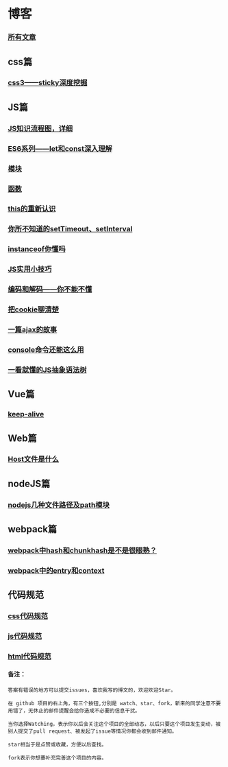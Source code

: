 # 博客
### [所有文章](https://github.com/laihuamin/JS-total/issues)
## css篇
### [css3——sticky深度挖掘](blog/sticky你了解多少.md)
## JS篇
### [JS知识流程图，详细](blog/JS知识总揽.md)
### [ES6系列——let和const深入理解](blog/ES6系列——let和const深入理解.md)
### [模块](blog/模块.md)
### [函数](blog/函数.md)
### [this的重新认识](blog/this的重新认识.md)
### [你所不知道的setTimeout、setInterval](blog/定时器和计时器.md)
### [instanceof你懂吗](blog/instanceof你懂吗.md)
### [JS实用小技巧](blog/js的实用小技巧.md)
### [编码和解码——你不能不懂](blog/编码与解码.md)
### [把cookie聊清楚](blog/cookie.md)
### [一篇ajax的故事](blog/ajax简述.md)
### [console命令还能这么用](blog/console命令还能这么用.md)
### [一看就懂的JS抽象语法树](blog/一看就懂的JS抽象语法树.md)
## Vue篇
### [keep-alive](blog/keep-alive.md)
## Web篇
### [Host文件是什么](blog/Host解析.md)
## nodeJS篇
### [nodejs几种文件路径及path模块](blog/nodejs几种文件路径及path模块.md)
## webpack篇
### [webpack中hash和chunkhash是不是很眼熟？](blog/webpack中hash和chunkhash是不是很眼熟？.md)
### [webpack中的entry和context](blog/webpack中的entry和context.md)
## 代码规范
### [css代码规范](blog/css代码规范.md)
### [js代码规范](blog/js代码规范.md)
### [html代码规范](blog/html代码规范.md)

#### 备注：
```
答案有错误的地方可以提交issues，喜欢我写的博文的，欢迎欢迎Star。

在 github 项目的右上角，有三个按钮,分别是 watch、star、fork，新来的同学注意不要用错了，无休止的邮件提醒会给你造成不必要的信息干扰。

当你选择Watching，表示你以后会关注这个项目的全部动态，以后只要这个项目发生变动，被别人提交了pull request、被发起了issue等情况你都会收到邮件通知。

star相当于是点赞或收藏，方便以后查找。

fork表示你想要补充完善这个项目的内容。
```